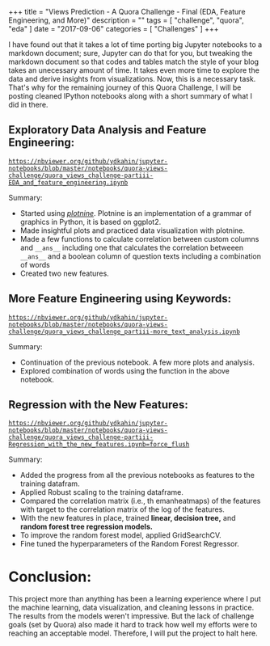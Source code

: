 +++
title = "Views Prediction - A Quora Challenge - Final (EDA, Feature Engineering, and More)"
description = ""
tags = [
    "challenge",
    "quora",
    "eda"
]
date = "2017-09-06"
categories = [
    "Challenges"
]
+++

I have found out that it takes a lot of time porting big Jupyter notebooks to a markdown document; sure, Jupyter can do that for you, but tweaking the markdown document so that codes and tables match the style of your blog takes an unecessary amount of time. It takes even more time to explore the data and derive insights from visualizations. Now, this is a necessary task. That's why for the remaining journey of this Quora Challenge, I will be posting cleaned IPython notebooks along with a short summary of what I did in there. 

## Exploratory Data Analysis and Feature Engineering:


[`https://nbviewer.org/github/ydkahin/jupyter-notebooks/blob/master/notebooks/quora-views-challenge/quora_views_challenge-partiii-EDA_and_feature_engineering.ipynb`](https://nbviewer.org/github/ydkahin/jupyter-notebooks/blob/master/notebooks/quora-views-challenge/quora_views_challenge-partiii-EDA_and_feature_engineering.ipynb)

Summary:

* Started using [*plotnine*](http://plotnine.readthedocs.io/). Plotnine is an implementation of a grammar of graphics in Python, it is based on ggplot2.
* Made insightful plots and practiced data visualization with plotnine.
* Made a few functions to calculate correlation between custom columns and `__ans__` including one that calculates the correlation betweeen `__ans__` and a boolean column of question texts including a combination of words
* Created two new features.

## More Feature Engineering using Keywords:

[`https://nbviewer.org/github/ydkahin/jupyter-notebooks/blob/master/notebooks/quora-views-challenge/quora_views_challenge_partiii-more_text_analysis.ipynb`](https://nbviewer.org/github/ydkahin/jupyter-notebooks/blob/master/notebooks/quora-views-challenge/quora_views_challenge_partiii-more_text_analysis.ipynb)

Summary:

* Continuation of the previous notebook. A few more plots and analysis. 
* Explored combination of words using the function in the above notebook.

## Regression with the New Features:

[`https://nbviewer.org/github/ydkahin/jupyter-notebooks/blob/master/notebooks/quora-views-challenge/quora_views_challenge-partiii-Regression_with_the_new_features.ipynb=force_flush`](https://nbviewer.org/github/ydkahin/jupyter-notebooks/blob/master/notebooks/quora-views-challenge/quora_views_challenge-partiii-Regression_with_the_new_features.ipynb=force_flush)

Summary: 

* Added the progress from all the previous notebooks as features to the training datafram. 
* Applied Robust scaling to the training dataframe.
* Compared the correlation matrix (i.e., th emanheatmaps) of the features with target to the correlation matrix of the log of the features.
* With the new features in place, trained **linear, decision tree,** and **random forest tree regression models.**
* To improve the random forest model, applied GridSearchCV.
* Fine tuned the hyperparameters of the Random Forest Regressor.


# Conclusion:

This project more than anything has been a learning experience where I put the machine learning, data visualization, and cleaning lessons in practice. The results from the models weren't impressive. But the lack of challenge goals (set by Quora) also made it hard to track how well my efforts were to reaching an acceptable model. Therefore, I will put the project to halt here. 
